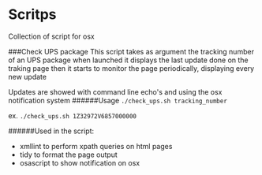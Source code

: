 # Scritps
Collection of script for osx

###Check UPS package
 This script takes as argument the tracking number of an UPS package
 when launched it displays the last update done on the traking page
 then it starts to monitor the page periodically, displaying every new update

 Updates are showed with command line echo's and using the osx notification system
######Usage 
`./check_ups.sh tracking_number`

ex. `./check_ups.sh 1Z32972V6857000000`

######Used in the script\:
  * xmllint to perform xpath queries on html pages
  * tidy to format the page output
  * osascript to show notification on osx
